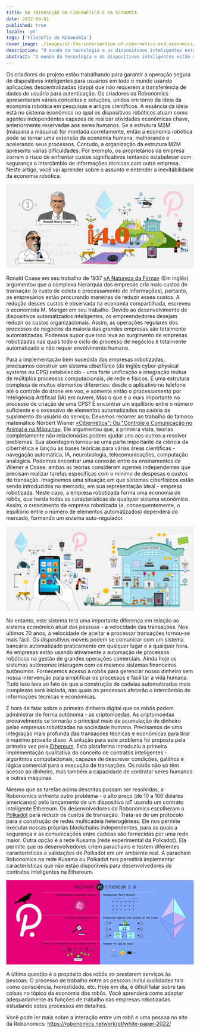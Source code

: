 ```yaml
---
title: NA INTERSEÇÃO DA CIBERNÉTICA E DA ECONOMIA
date: 2022-09-01
published: true
locale: 'pt'
tags: ['Filosofia da Robonomia']
cover_image: ./images/at-the-intersection-of-cybernetics-and-economics/сover_1.jpg
description: "O mundo da tecnologia e os dispositivos inteligentes estão se desenvolvendo intensamente. Novos dispositivos e sistemas aparecem todos os dias. Eles ajudam a simplificar e melhorar a vida humana. Porém, esta não é a única tarefa. Um dos obstáculos às tecnologias robóticas é o alto nível de segurança cibernética dos dispositivos e a privacidade dos dados dos usuários. Os desenvolvedores da Robonomics vêm trabalhando nesta tarefa há 7 anos."
abstract: "O mundo da tecnologia e os dispositivos inteligentes estão se desenvolvendo intensamente. Novos dispositivos e sistemas aparecem todos os dias. Eles ajudam a simplificar e melhorar a vida humana. Porém, esta não é a única tarefa. Um dos obstáculos às tecnologias robóticas é o alto nível de segurança cibernética dos dispositivos e a privacidade dos dados dos usuários. Os desenvolvedores da Robonomics vêm trabalhando nesta tarefa há 7 anos."
---
```


Os criadores do projeto estão trabalhando para garantir a operação segura de dispositivos inteligentes para usuários em todo o mundo usando aplicações descentralizadas (dapp) que não requerem a transferência de dados do usuário para autenticação. Os criadores da Robonomics apresentaram vários conceitos e soluções, unidos em torno da ideia da economia robótica em pesquisas e artigos científicos. A essência da ideia está no sistema econômico no qual os dispositivos robóticos atuam como agentes independentes capazes de realizar atividades econômicas chave, anteriormente reservadas aos seres humanos. Se a estrutura M2M (máquina a máquina) for montada corretamente, então a economia robótica pode se tornar uma extensão da economia humana, melhorando e acelerando seus processos. Contudo, a organização da estrutura M2M apresenta várias dificuldades. Por exemplo, os proprietários da empresa correm o risco de enfrentar custos significativos tentando estabelecer com segurança o intercâmbio de informações técnicas com outra empresa. Neste artigo, você vai aprender sobre o assunto e entender a inevitabilidade da economia robótica.

![Industry 4.0](./images/at-the-intersection-of-cybernetics-and-economics/pic_1.jpg)
 
Ronald Coase em seu trabalho de 1937 [«A Natureza da Firma»](https://www.jstor.org/stable/2626876) (Em inglês) argumentou que a complexa hierarquia das empresas cria mais custos de transação (o custo de coleta e processamento de informações), portanto, os empresários estão procurando maneiras de reduzir esses custos. A redução desses custos é observada na economia compartilhada, escreveu o economista M. Manger em seu trabalho. Devido ao desenvolvimento de dispositivos automatizados inteligentes, os empreendedores desejam reduzir os custos organizacionais. Assim, as operações regulares dos processos de negócios da maioria das grandes empresas são totalmente automatizadas. Podemos supor que isso leva ao surgimento de empresas robotizadas nas quais todo o ciclo do processo de negócios é totalmente automatizado e não requer envolvimento humano.

Para a implementação bem sucedida das empresas robotizadas, precisamos construir um sistema ciberfísico (do inglês cyber-physical systems ou  CPS) estabelecido - uma forte unificação e integração mútua de múltiplos processos computacionais, de rede e físicos. É uma estrutura complexa de muitos elementos diferentes: desde o aplicativo no telefone até o controle do drone em voo, e somente então o processamento por Inteligência Artificial (IA) em nuvem. Mas o que é o mais importante no processo de criação de uma CPS? É encontrar um equilíbrio entre o número suficiente e o excessivo de elementos automatizados na cadeia de suprimento do usuário do serviço. Devemos recorrer ao trabalho do famoso matemático Norbert Wiener [«Cibernética": Ou "Controle e Comunicação no Animal e na Máquina»](https://www.amazon.com.br/Cibern%C3%A9tica-Controle-Comunica%C3%A7%C3%A3o-Animal-M%C3%A1quina/dp/8527311046/ref=sr_1_1?qid=1662055207&refinements=p_27%3ANorbert+Wiener&s=books&sr=1-1). Ele argumentou que, à primeira vista, teorias completamente não relacionadas podem ajudar uns aos outros a resolver problemas. Sua abordagem tornou-se uma parte importante da ciência da cibernética e lançou as bases teóricas para várias áreas científicas - navegação automática, IA, neurobiologia, telecomunicações, computação analógica. Podemos encontrar uma conexão entre os ensinamentos de Wiener e Coase: ambas as teorias consideram agentes independentes que precisam realizar tarefas específicas com o mínimo de despesas e custos de transação. Imaginemos uma situação em que sistemas ciberfísicos estão sendo introduzidos no mercado, em sua representação ideal - empresa robotizada. Neste caso, a empresa robotizada forma uma economia de robôs, que herda todas as características de qualquer sistema econômico. Assim, o crescimento da empresa robotizada (e, consequentemente, o equilíbrio entre o número de elementos automatizados) dependerá do mercado, formando um sistema auto-regulador.

![Smart factory](./images/at-the-intersection-of-cybernetics-and-economics/pic_2.jpg)

No entanto, este sistema terá uma  importante diferença em relação ao sistema econômico atual das pessoas - a velocidade das transações. Nos últimos 70 anos, a velocidade de aceitar e processar transações tornou-se mais fácil. Os dispositivos móveis podem se comunicar com um sistema bancário automatizado praticamente em qualquer lugar e a qualquer hora. As empresas estão usando ativamente a automação de processos robóticos na gestão de grandes operações comerciais. Ainda hoje os sistemas autônomos interagem com os mesmos sistemas financeiros autônomos. Fornecemos acesso a robôs para gerenciar nosso dinheiro sem nossa intervenção para simplificar os processos e facilitar a vida humana. Tudo isso leva ao fato de que a construção de cadeias automatizadas mais complexas será iniciada, nas quais os processos afetarão o intercâmbio de informações técnicas e econômicas.

É hora de falar sobre o primeiro dinheiro digital que os robôs podem administrar de forma autônoma - as criptomoedas. As criptomoedas provavelmente se tornarão o principal meio de acumulação de dinheiro pelas empresas robotizadas na sociedade humana. Precisamos de uma integração mais profunda das transações técnicas e econômicas para tirar o máximo proveito disso. A solução para este problema foi proposta pela primeira vez pela [Ethereum](https://ethereum.org/pt-br/whitepaper/). Esta plataforma introduziu a primeira implementação qualitativa do conceito de contratos inteligentes - algoritmos computacionais, capazes de descrever condições, gatilhos e lógica comercial para a execução de transações. Os robôs não só têm acesso ao dinheiro, mas também a capacidade de contratar seres humanos e outras máquinas.

Mesmo que as tarefas acima descritas possam ser resolvidas, a Robonomics enfrenta outro problema - o alto preço (de 10 a 100 dólares americanos) pelo lançamento de um dispositivo IoT usando um contrato inteligente Ethereum. Os desenvolvedores da Robonomics escolheram a [Polkadot](https://github.com/Panegali/Visao-Geral-de-Polkadot-e-Suas-Consideracoes-de-Design/blob/main/Vis%C3%A3o_Geral_de_Polkadot_e_Suas_Considera%C3%A7%C3%B5es_de_Design.pdf.pdf) para reduzir os custos de transação. Trata-se de um protocolo para a construção de redes multicadeia heterogêneas. Ele nos permite executar nossas próprias blockchains independentes, para as quais a segurança e as comunicações entre cadeias são fornecidas por uma rede maior. Outra opção é a rede Kusama (rede experimental da Polkadot). Ela permite que os desenvolvedores criem parachains e testem diferentes características e validações de Polkadot em um ambiente real. A parachain Robonomics na rede Kusama ou Polkadot nos permitirá implementar características que não estão disponíveis para desenvolvedores de contratos inteligentes na Ethereum.

![Parachains](./images/at-the-intersection-of-cybernetics-and-economics/pic_3.jpg)

A última questão é o propósito dos robôs ao prestarem serviços às pessoas. O processo de trabalho entre as pessoas inclui qualidades tais como consciência, honestidade, etc. Hoje em dia, é difícil falar sobre tais coisas no tópico da economia dos robôs. Você aprenderá como adaptar adequadamente as funções de trabalho nas empresas robotizadas estudando estes processos em detalhes.

Você pode ler mais sobre a interação entre um robô e uma pessoa no site da Robonomics: https://robonomics.network/pt/white-paper-2022/
